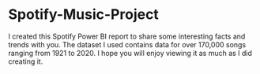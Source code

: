 # Spotify-Music-Project
I created this Spotify Power BI report to share some interesting facts and trends with you. The dataset I used contains data for over 170,000 songs ranging from 1921 to 2020. I hope you will enjoy viewing it as much as I did creating it.

